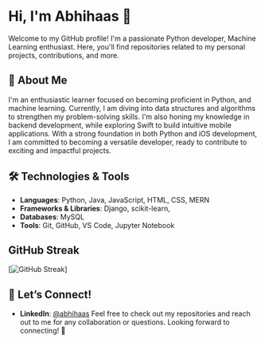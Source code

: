 # Hi, I'm Abhihaas 👋

Welcome to my GitHub profile! I'm a passionate Python developer, Machine Learning enthusiast. Here, you'll find repositories related to my personal projects, contributions, and more.

## 🚀 About Me

I'm an enthusiastic learner focused on becoming proficient in Python, and machine learning.
Currently, I am diving into data structures and algorithms to strengthen my problem-solving skills. 
I'm also honing my knowledge in backend development, while exploring Swift to build intuitive mobile applications. 
With a strong foundation in both Python and iOS development, I am committed to becoming a versatile developer, ready to contribute to exciting and impactful projects.

## 🛠️ Technologies & Tools

- **Languages**: Python, Java, JavaScript, HTML, CSS, MERN
- **Frameworks & Libraries**: Django, scikit-learn, 
- **Databases**: MySQL
- **Tools**: Git, GitHub, VS Code, Jupyter Notebook

## GitHub Streak

[![GitHub Streak](https://streak-stats.demolab.com?user=abhihaas9391)]

## 💬 Let’s Connect!

- **LinkedIn**: [@abhihaas](https://www.linkedin.com/in/abhihaas-srimantula)
Feel free to check out my repositories and reach out to me for any collaboration or questions. Looking forward to connecting! 🚀
